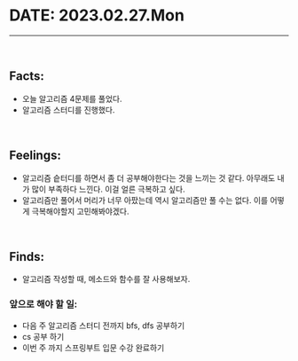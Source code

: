 # DATE: 2023.02.27.Mon
<hr>
<br>

## Facts: 
- 오늘 알고리즘 4문제를 풀었다.
- 알고리즘 스터디를 진행했다.
<br>

## Feelings: 
- 알고리즘 슽터디를 하면서 좀 더 공부해야한다는 것을 느끼는 것 같다. 아무래도 내가 많이 부족하다 느낀다. 이걸 얼른 극복하고 싶다. 
- 알고리즘만 풀어서 머리가 너무 아팠는데 역시 알고리즘만 풀 수는 없다. 이를 어떻게 극복해야할지 고민해봐야겠다. 
<br>

## Finds: 
- 알고리즘 작성할 때, 메소드와 함수를 잘 사용해보자.

### 앞으로 해야 할 일: 
- 다음 주 알고리즘 스터디 전까지 bfs, dfs 공부하기
- cs 공부 하기
- 이번 주 까지 스프링부트 입문 수강 완료하기